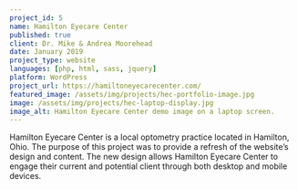 ```yaml
---
project_id: 5
name: Hamilton Eyecare Center
published: true
client: Dr. Mike & Andrea Moorehead
date: January 2019
project_type: website
languages: [php, html, sass, jquery]
platform: WordPress
project_url: https://hamiltoneyecarecenter.com/
featured_image: /assets/img/projects/hec-portfolio-image.jpg
image: /assets/img/projects/hec-laptop-display.jpg
image_alt: Hamilton Eyecare Center demo image on a laptop screen.
---
```

Hamilton Eyecare Center is a local optometry practice located in Hamilton, Ohio. The purpose of this project was to provide a refresh of the website’s design and content. The new design allows Hamilton Eyecare Center to engage their current and potential client through both desktop and mobile devices.